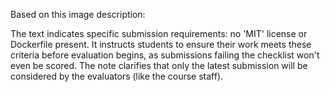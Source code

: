 Based on this image description:

The text indicates specific submission requirements: no \'MIT\' license or Dockerfile present. It instructs students to ensure their work meets these criteria before evaluation begins, as submissions failing the checklist won't even be scored. The note clarifies that only the latest submission will be considered by the evaluators (like the course staff).